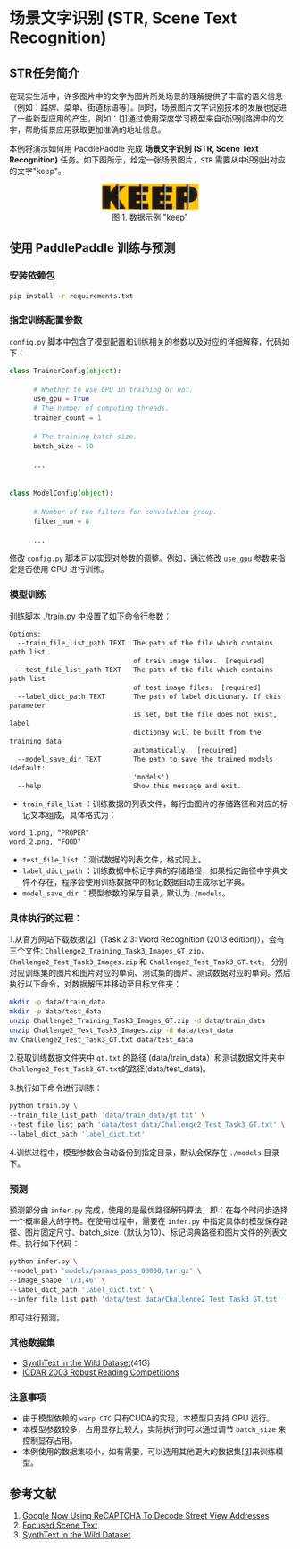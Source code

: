 # 场景文字识别 (STR, Scene Text Recognition)

## STR任务简介

在现实生活中，许多图片中的文字为图片所处场景的理解提供了丰富的语义信息（例如：路牌、菜单、街道标语等）。同时，场景图片文字识别技术的发展也促进了一些新型应用的产生，例如：\[[1](#参考文献)\]通过使用深度学习模型来自动识别路牌中的文字，帮助街景应用获取更加准确的地址信息。

本例将演示如何用 PaddlePaddle 完成 **场景文字识别 (STR, Scene Text Recognition)** 任务。如下图所示，给定一张场景图片，`STR` 需要从中识别出对应的文字"keep"。

<p align="center">
<img src="./images/503.jpg"/><br/>
图 1. 数据示例 "keep"
</p>


## 使用 PaddlePaddle 训练与预测

### 安装依赖包
```bash
pip install -r requirements.txt
```

### 指定训练配置参数

 `config.py` 脚本中包含了模型配置和训练相关的参数以及对应的详细解释，代码如下：
```python
class TrainerConfig(object):

      # Whether to use GPU in training or not.
      use_gpu = True
      # The number of computing threads.
      trainer_count = 1

      # The training batch size.
      batch_size = 10

      ...


class ModelConfig(object):

      # Number of the filters for convolution group.
      filter_num = 8

      ...
```

修改 `config.py` 脚本可以实现对参数的调整。例如，通过修改 `use_gpu` 参数来指定是否使用 GPU 进行训练。

### 模型训练
训练脚本 [./train.py](./train.py) 中设置了如下命令行参数：

```
Options:
  --train_file_list_path TEXT  The path of the file which contains path list
                               of train image files.  [required]
  --test_file_list_path TEXT   The path of the file which contains path list
                               of test image files.  [required]
  --label_dict_path TEXT       The path of label dictionary. If this parameter
                               is set, but the file does not exist, label
                               dictionay will be built from the training data
                               automatically.  [required]
  --model_save_dir TEXT        The path to save the trained models (default:
                               'models').
  --help                       Show this message and exit.

```

- `train_file_list` ：训练数据的列表文件，每行由图片的存储路径和对应的标记文本组成，具体格式为：
```
word_1.png, "PROPER"
word_2.png, "FOOD"
```
- `test_file_list` ：测试数据的列表文件，格式同上。
- `label_dict_path` ：训练数据中标记字典的存储路径，如果指定路径中字典文件不存在，程序会使用训练数据中的标记数据自动生成标记字典。
- `model_save_dir` ：模型参数的保存目录，默认为`./models`。

### 具体执行的过程：

1.从官方网站下载数据\[[2](#参考文献)\]（Task 2.3: Word Recognition (2013 edition)），会有三个文件: `Challenge2_Training_Task3_Images_GT.zip`、`Challenge2_Test_Task3_Images.zip` 和 `Challenge2_Test_Task3_GT.txt`。
分别对应训练集的图片和图片对应的单词、测试集的图片、测试数据对应的单词。然后执行以下命令，对数据解压并移动至目标文件夹：

```bash
mkdir -p data/train_data
mkdir -p data/test_data
unzip Challenge2_Training_Task3_Images_GT.zip -d data/train_data
unzip Challenge2_Test_Task3_Images.zip -d data/test_data
mv Challenge2_Test_Task3_GT.txt data/test_data
```

2.获取训练数据文件夹中 `gt.txt` 的路径 (data/train_data）和测试数据文件夹中`Challenge2_Test_Task3_GT.txt`的路径(data/test_data)。

3.执行如下命令进行训练：
```bash
python train.py \
--train_file_list_path 'data/train_data/gt.txt' \
--test_file_list_path 'data/test_data/Challenge2_Test_Task3_GT.txt' \
--label_dict_path 'label_dict.txt'
```
4.训练过程中，模型参数会自动备份到指定目录，默认会保存在 `./models` 目录下。


### 预测
预测部分由 `infer.py` 完成，使用的是最优路径解码算法，即：在每个时间步选择一个概率最大的字符。在使用过程中，需要在 `infer.py` 中指定具体的模型保存路径、图片固定尺寸、batch_size（默认为10）、标记词典路径和图片文件的列表文件。执行如下代码：
```bash
python infer.py \
--model_path 'models/params_pass_00000.tar.gz' \
--image_shape '173,46' \
--label_dict_path 'label_dict.txt' \
--infer_file_list_path 'data/test_data/Challenge2_Test_Task3_GT.txt'
```
即可进行预测。

### 其他数据集

-   [SynthText in the Wild Dataset](http://www.robots.ox.ac.uk/~vgg/data/scenetext/)(41G)
-   [ICDAR 2003 Robust Reading Competitions](http://www.iapr-tc11.org/mediawiki/index.php?title=ICDAR_2003_Robust_Reading_Competitions)

### 注意事项

- 由于模型依赖的 `warp CTC` 只有CUDA的实现，本模型只支持 GPU 运行。
- 本模型参数较多，占用显存比较大，实际执行时可以通过调节 `batch_size` 来控制显存占用。
- 本例使用的数据集较小，如有需要，可以选用其他更大的数据集\[[3](#参考文献)\]来训练模型。

## 参考文献

1. [Google Now Using ReCAPTCHA To Decode Street View Addresses](https://techcrunch.com/2012/03/29/google-now-using-recaptcha-to-decode-street-view-addresses/)
2. [Focused Scene Text](http://rrc.cvc.uab.es/?ch=2&com=introduction)
3. [SynthText in the Wild Dataset](http://www.robots.ox.ac.uk/~vgg/data/scenetext/)
